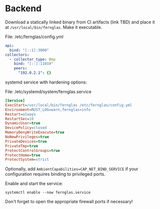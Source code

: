# Backend

Download a statically linked binary from CI artifacts (link TBD) and place it at `/usr/local/bin/fernglas`. Make it executable.

File: /etc/fernglas/config.yml
```yaml
api:
  bind: "[::1]:3000"
collectors:
  - collector_type: Bmp
    bind: "[::]:11019"
    peers:
      "192.0.2.1": {}
```

systemd service with hardening options:

File: /etc/systemd/system/fernglas.service
```ini
[Service]
ExecStart=/usr/local/bin/fernglas /etc/fernglas/config.yml
Environment=RUST_LOG=warn,fernglas=info
Restart=always
RestartSec=10
DynamicUser=true
DevicePolicy=closed
MemoryDenyWriteExecute=true
NoNewPrivileges=true
PrivateDevices=true
PrivateTmp=true
ProtectControlGroups=true
ProtectHome=true
ProtectSystem=strict
```

Optionally, add `AmbientCapabilities=CAP_NET_BIND_SERVICE` if your configuration requires binding to privileged ports.

Enable and start the service:

`systemctl enable --now fernglas.service`

Don't forget to open the appropriate firewall ports if necessary!
